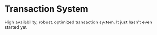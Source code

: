 # Transaction System
High availability, robust, optimized transaction system. It just hasn't even started yet.
